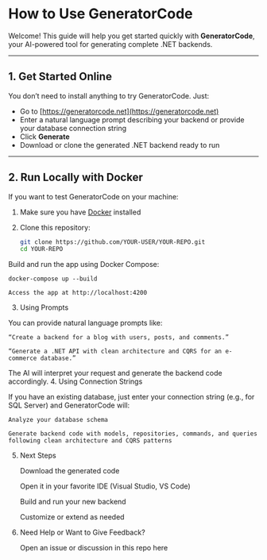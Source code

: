 # How to Use GeneratorCode

Welcome! This guide will help you get started quickly with **GeneratorCode**, your AI-powered tool for generating complete .NET backends.

---

## 1. Get Started Online

You don’t need to install anything to try GeneratorCode. Just:

- Go to [https://generatorcode.net](https://generatorcode.net)
- Enter a natural language prompt describing your backend or provide your database connection string
- Click **Generate**
- Download or clone the generated .NET backend ready to run

---

## 2. Run Locally with Docker

If you want to test GeneratorCode on your machine:

1. Make sure you have [Docker](https://www.docker.com/get-started) installed

2. Clone this repository:

   ```bash
   git clone https://github.com/YOUR-USER/YOUR-REPO.git
   cd YOUR-REPO
Build and run the app using Docker Compose:

    docker-compose up --build

    Access the app at http://localhost:4200

3. Using Prompts

You can provide natural language prompts like:

    “Create a backend for a blog with users, posts, and comments.”

    “Generate a .NET API with clean architecture and CQRS for an e-commerce database.”

The AI will interpret your request and generate the backend code accordingly.
4. Using Connection Strings

If you have an existing database, just enter your connection string (e.g., for SQL Server) and GeneratorCode will:

    Analyze your database schema

    Generate backend code with models, repositories, commands, and queries following clean architecture and CQRS patterns

5. Next Steps

    Download the generated code

    Open it in your favorite IDE (Visual Studio, VS Code)

    Build and run your new backend

    Customize or extend as needed

6. Need Help or Want to Give Feedback?

    Open an issue or discussion in this repo here 


